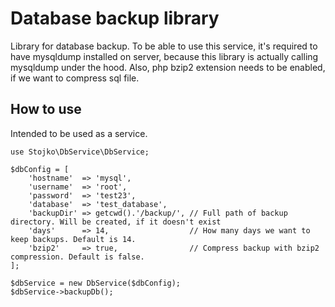 Database backup library
=======================
Library for database backup. To be able to use this service, it's required to have mysqldump installed on server,
because this library is actually calling mysqldump under the hood. Also, php bzip2 extension needs to be enabled, if we 
want to compress sql file.

How to use
----------
Intended to be used as a service.

    use Stojko\DbService\DbService;

    $dbConfig = [
        'hostname'  => 'mysql',
        'username'  => 'root',
        'password'  => 'test23',
        'database'  => 'test_database',
        'backupDir' => getcwd().'/backup/', // Full path of backup directory. Will be created, if it doesn't exist
        'days'      => 14,                  // How many days we want to keep backups. Default is 14.
        'bzip2'     => true,                // Compress backup with bzip2 compression. Default is false.
    ];

    $dbService = new DbService($dbConfig);
    $dbService->backupDb();

